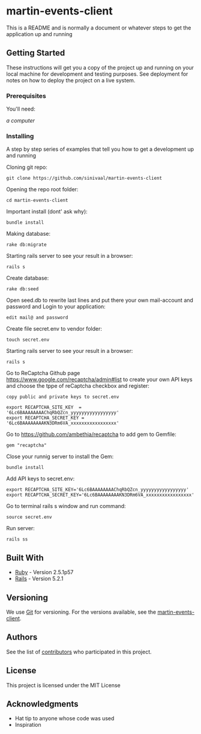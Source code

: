 # martin-events-client

This is a README and is normally a document or whatever steps to get the application up and running

## Getting Started

These instructions will get you a copy of the project up and running on your local machine for development and testing purposes. See deployment for notes on how to deploy the project on a live system.


### Prerequisites

You'll need:

*a computer*

### Installing

A step by step series of examples that tell you how to get a development up and running

Cloning git repo:
```
git clone https://github.com/sinivaal/martin-events-client
```
Opening the repo root folder:
```
cd martin-events-client
```
Important install (dont' ask why):
```
bundle install
```
Making database:
```
rake db:migrate
```
Starting rails server to see your result in a browser:
```
rails s
```
Create database:
```
rake db:seed
```
Open seed.db to rewrite last lines and put there your own mail-account and password and Login to your application:
```
edit mail@ and password 
```
Create file secret.env to vendor folder:
```
touch secret.env
```
Starting rails server to see your result in a browser:
```
rails s
```
Go to ReCaptcha Github page https://www.google.com/recaptcha/admin#list to create your own API keys and choose the tppe of reCaptcha checkbox and register:
```
copy public and private keys to secret.env

export RECAPTCHA_SITE_KEY  = '6Lc6BAAAAAAAAChqRbQZcn_yyyyyyyyyyyyyyyyy'
export RECAPTCHA_SECRET_KEY = '6Lc6BAAAAAAAAKN3DRm6VA_xxxxxxxxxxxxxxxxx'
```
Go to https://github.com/ambethia/recaptcha to add gem to Gemfile:
```
gem "recaptcha"
```
Close your runnig server to install the Gem:
```
bundle install
```
Add API keys to secret.env:
```
export RECAPTCHA_SITE_KEY='6Lc6BAAAAAAAAChqRbQZcn_yyyyyyyyyyyyyyyyy'
export RECAPTCHA_SECRET_KEY='6Lc6BAAAAAAAAKN3DRm6VA_xxxxxxxxxxxxxxxxx'
```
Go to terminal rails s window and run command:
```
source secret.env
```
Run server:
```
rails ss
```

## Built With

* [Ruby](https://www.ruby-lang.org/en/) - Version 2.5.1p57
* [Rails](https://rubyonrails.org/) - Version 5.2.1


## Versioning

We use [Git](https://git-scm.com/) for versioning. For the versions available, see the [martin-events-client](https://github.com/sinivaal/martin-events-client). 

## Authors

See the list of [contributors](https://github.com/sinivaal/martin-events-client/graphs/contributors) who participated in this project.

## License

This project is licensed under the MIT License

## Acknowledgments

* Hat tip to anyone whose code was used
* Inspiration


